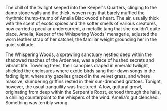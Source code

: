 The chill of the twilight seeped into the Keeper's Quarters, clinging to the damp stone walls and the thick, woven rugs that barely muffled the rhythmic thump-thump of Amelia Blackwood's heart.  The air, usually thick with the scent of exotic spices and the softer smells of various creatures, now carried a peculiar undercurrent, a metallic tang that she couldn't quite place.  Amelia, Keeper of the Whispering Woods' menagerie, adjusted the worn leather strap of her satchel, the familiar weight grounding her in the quiet solitude.

The Whispering Woods, a sprawling sanctuary nestled deep within the shadowed reaches of the Ardennes, was a place of hushed secrets and vibrant life.  Towering trees, their canopies draped in emerald twilight, shielded the enclosures where exotic birds sang their dawn songs in the fading light, where shy gazelles grazed in the velvet grass, and where massive, slumbering griffins rested in their sun-drenched grottoes.  Tonight, however, the usual tranquility was fractured.  A low, guttural growl, originating from deep within the Serpent's Roost, echoed through the halls, a chilling counterpoint to the whispers of the wind.  Amelia's gut clenched.  Something was terribly wrong.
